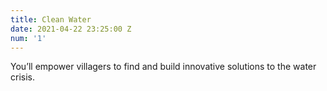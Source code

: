 ```yaml
---
title: Clean Water
date: 2021-04-22 23:25:00 Z
num: '1'
---
```


You’ll empower villagers to find and build innovative solutions to the water crisis.
